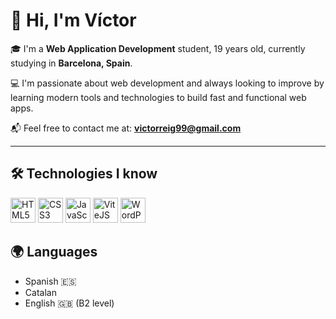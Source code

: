 # 👋 Hi, I'm Víctor

🎓 I'm a **Web Application Development** student, 19 years old, currently studying in **Barcelona, Spain**.

💻 I'm passionate about web development and always looking to improve by learning modern tools and technologies to build fast and functional web apps.

📬 Feel free to contact me at: **victorreig99@gmail.com**

---

## 🛠️ Technologies I know

<p align="left">
  <img src="https://cdn.jsdelivr.net/gh/devicons/devicon/icons/html5/html5-original.svg" alt="HTML5" width="40" height="40"/>
  <img src="https://cdn.jsdelivr.net/gh/devicons/devicon/icons/css3/css3-original.svg" alt="CSS3" width="40" height="40"/>
  <img src="https://cdn.jsdelivr.net/gh/devicons/devicon/icons/javascript/javascript-original.svg" alt="JavaScript" width="40" height="40"/>
  <img src="https://cdn.jsdelivr.net/gh/devicons/devicon/icons/vite/vite-original.svg" alt="ViteJS" width="40" height="40"/>
  <img src="https://cdn.jsdelivr.net/gh/devicons/devicon/icons/wordpress/wordpress-plain.svg" alt="WordPress" width="40" height="40"/>
</p>

## 🌍 Languages

- Spanish 🇪🇸
- Catalan
- English 🇬🇧 (B2 level)

<!---
crryzz9/crryzz9 is a ✨ special ✨ repository because its `README.md` (this file) appears on your GitHub profile.
You can click the Preview link to take a look at your changes.
--->
